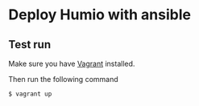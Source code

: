 # Deploy Humio with ansible

## Test run

Make sure you have [Vagrant](https://vagrantup.com) installed.

Then run the following command

```bash
$ vagrant up
```
